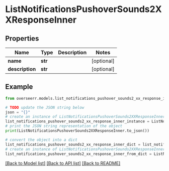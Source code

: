 # ListNotificationsPushoverSounds2XXResponseInner


## Properties

Name | Type | Description | Notes
------------ | ------------- | ------------- | -------------
**name** | **str** |  | [optional] 
**description** | **str** |  | [optional] 

## Example

```python
from overseerr.models.list_notifications_pushover_sounds2_xx_response_inner import ListNotificationsPushoverSounds2XXResponseInner

# TODO update the JSON string below
json = "{}"
# create an instance of ListNotificationsPushoverSounds2XXResponseInner from a JSON string
list_notifications_pushover_sounds2_xx_response_inner_instance = ListNotificationsPushoverSounds2XXResponseInner.from_json(json)
# print the JSON string representation of the object
print(ListNotificationsPushoverSounds2XXResponseInner.to_json())

# convert the object into a dict
list_notifications_pushover_sounds2_xx_response_inner_dict = list_notifications_pushover_sounds2_xx_response_inner_instance.to_dict()
# create an instance of ListNotificationsPushoverSounds2XXResponseInner from a dict
list_notifications_pushover_sounds2_xx_response_inner_from_dict = ListNotificationsPushoverSounds2XXResponseInner.from_dict(list_notifications_pushover_sounds2_xx_response_inner_dict)
```
[[Back to Model list]](../README.md#documentation-for-models) [[Back to API list]](../README.md#documentation-for-api-endpoints) [[Back to README]](../README.md)


